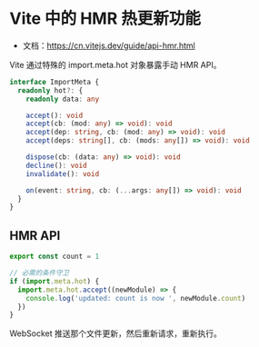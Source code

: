 # Vite 中的 HMR 热更新功能

- 文档：https://cn.vitejs.dev/guide/api-hmr.html

Vite 通过特殊的 import.meta.hot 对象暴露手动 HMR API。

```ts
interface ImportMeta {
  readonly hot?: {
    readonly data: any

    accept(): void
    accept(cb: (mod: any) => void): void
    accept(dep: string, cb: (mod: any) => void): void
    accept(deps: string[], cb: (mods: any[]) => void): void

    dispose(cb: (data: any) => void): void
    decline(): void
    invalidate(): void

    on(event: string, cb: (...args: any[]) => void): void
  }
}
```

## HMR  API

```js
export const count = 1

// 必需的条件守卫
if (import.meta.hot) {
  import.meta.hot.accept((newModule) => {
    console.log('updated: count is now ', newModule.count)
  })
}
```

WebSocket 推送那个文件更新，然后重新请求，重新执行。
